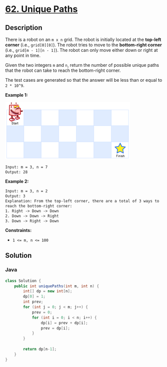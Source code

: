 # [62. Unique Paths](https://leetcode.com/problems/unique-paths/description/)

## Description

There is a robot on an `m x n` grid. The robot is initially located at the **top-left corner** (i.e., `grid[0][0]`). The robot tries to move to the **bottom-right corner** (i.e., `grid[m - 1][n - 1]`). The robot can only move either down or right at any point in time.

Given the two integers `m` and `n`, return the number of possible unique paths that the robot can take to reach the bottom-right corner.

The test cases are generated so that the answer will be less than or equal to `2 * 10^9`.

**Example 1:**

![Example 1](./example_1.png)
```
Input: m = 3, n = 7
Output: 28
```

**Example 2:**
```
Input: m = 3, n = 2
Output: 3
Explanation: From the top-left corner, there are a total of 3 ways to reach the bottom-right corner:
1. Right -> Down -> Down
2. Down -> Down -> Right
3. Down -> Right -> Down
```

**Constraints:**
+ `1 <= m, n <= 100`

## Solution

### Java
```java
class Solution {
    public int uniquePaths(int m, int n) {
        int[] dp = new int[n];
        dp[0] = 1;
        int prev;
        for (int j = 0; j < m; j++) {
            prev = 0;
            for (int i = 0; i < n; i++) {
                dp[i] = prev + dp[i];
                prev = dp[i];
            }
        }

        return dp[n-1];
    }
}
```
